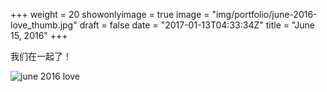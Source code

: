+++
weight = 20
showonlyimage = true
image = "img/portfolio/june-2016-love_thumb.jpg"
draft = false
date = "2017-01-13T04:33:34Z"
title = "June 15, 2016"
+++

我们在一起了！

![june 2016 love][1]

[1]: /img/portfolio/june-2016-love.jpg
